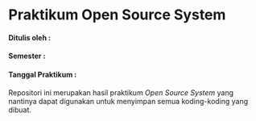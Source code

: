 # Praktikum Open Source System
#### Ditulis oleh : <NIM> <Nama>
#### Semester : <Semester>
#### Tanggal Praktikum : <Tanggal>
Repositori ini merupakan hasil praktikum *Open Source System* yang nantinya dapat digunakan untuk menyimpan semua koding-koding yang dibuat.